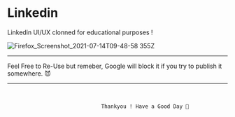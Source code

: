 
# Linkedin
Linkedin UI/UX clonned for educational purposes !





![Firefox_Screenshot_2021-07-14T09-48-58 355Z](https://user-images.githubusercontent.com/37971771/125601887-f7eb22ef-58a1-4cea-bfaa-67d6989fb1bf.png)





----------------------------------------------------------------------------------------------------

Feel Free to Re-Use but remeber, Google will block it if you try to publish it somewhere. 😈

----------------------------------------------------------------------------------------------------
</br> 



                                  Thankyou ! Have a Good Day 🍻
